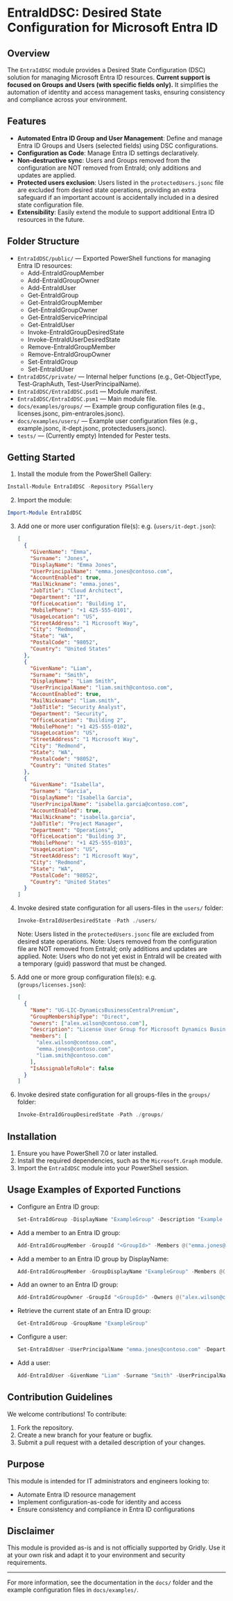 # EntraIdDSC: Desired State Configuration for Microsoft Entra ID

## Overview

The `EntraIdDSC` module provides a Desired State Configuration (DSC) solution for managing Microsoft Entra ID resources. **Current support is focused on Groups and Users (with specific fields only).** It simplifies the automation of identity and access management tasks, ensuring consistency and compliance across your environment.

## Features

- **Automated Entra ID Group and User Management**: Define and manage Entra ID Groups and Users (selected fields) using DSC configurations.
- **Configuration as Code**: Manage Entra ID settings declaratively.
- **Non-destructive sync**: Users and Groups removed from the configuration are NOT removed from EntraId; only additions and updates are applied.
- **Protected users exclusion**: Users listed in the `protectedUsers.jsonc` file are excluded from desired state operations, providing an extra safeguard if an important account is accidentally included in a desired state configuration file.
- **Extensibility**: Easily extend the module to support additional Entra ID resources in the future.

## Folder Structure

- `EntraIdDSC/public/` — Exported PowerShell functions for managing Entra ID resources:
  - Add-EntraIdGroupMember
  - Add-EntraIdGroupOwner
  - Add-EntraIdUser
  - Get-EntraIdGroup
  - Get-EntraIdGroupMember
  - Get-EntraIdGroupOwner
  - Get-EntraIdServicePrincipal
  - Get-EntraIdUser
  - Invoke-EntraIdGroupDesiredState
  - Invoke-EntraIdUserDesiredState
  - Remove-EntraIdGroupMember
  - Remove-EntraIdGroupOwner
  - Set-EntraIdGroup
  - Set-EntraIdUser
- `EntraIdDSC/private/` — Internal helper functions (e.g., Get-ObjectType, Test-GraphAuth, Test-UserPrincipalName).
- `EntraIdDSC/EntraIdDSC.psd1` — Module manifest.
- `EntraIdDSC/EntraIdDSC.psm1` — Main module file.
- `docs/examples/groups/` — Example group configuration files (e.g., licenses.jsonc, pim-entraroles.jsonc).
- `docs/examples/users/` — Example user configuration files (e.g., example.jsonc, it-dept.jsonc, protectedusers.jsonc).
- `tests/` — (Currently empty) Intended for Pester tests.

## Getting Started

1. Install the module from the PowerShell Gallery:

  ```powershell
  Install-Module EntraIdDSC -Repository PSGallery
  ```

2. Import the module:

  ```powershell
  Import-Module EntraIdDSC
  ```

3. Add one or more user configuration file(s): e.g. (`users/it-dept.json`):

   ```json
   [
     {
       "GivenName": "Emma",
       "Surname": "Jones",
       "DisplayName": "Emma Jones",
       "UserPrincipalName": "emma.jones@contoso.com",
       "AccountEnabled": true,
       "MailNickname": "emma.jones",
       "JobTitle": "Cloud Architect",
       "Department": "IT",
       "OfficeLocation": "Building 1",
       "MobilePhone": "+1 425-555-0101",
       "UsageLocation": "US",
       "StreetAddress": "1 Microsoft Way",
       "City": "Redmond",
       "State": "WA",
       "PostalCode": "98052",
       "Country": "United States"
     },
     {
       "GivenName": "Liam",
       "Surname": "Smith",
       "DisplayName": "Liam Smith",
       "UserPrincipalName": "liam.smith@contoso.com",
       "AccountEnabled": true,
       "MailNickname": "liam.smith",
       "JobTitle": "Security Analyst",
       "Department": "Security",
       "OfficeLocation": "Building 2",
       "MobilePhone": "+1 425-555-0102",
       "UsageLocation": "US",
       "StreetAddress": "1 Microsoft Way",
       "City": "Redmond",
       "State": "WA",
       "PostalCode": "98052",
       "Country": "United States"
     },
     {
       "GivenName": "Isabella",
       "Surname": "Garcia",
       "DisplayName": "Isabella Garcia",
       "UserPrincipalName": "isabella.garcia@contoso.com",
       "AccountEnabled": true,
       "MailNickname": "isabella.garcia",
       "JobTitle": "Project Manager",
       "Department": "Operations",
       "OfficeLocation": "Building 3",
       "MobilePhone": "+1 425-555-0103",
       "UsageLocation": "US",
       "StreetAddress": "1 Microsoft Way",
       "City": "Redmond",
       "State": "WA",
       "PostalCode": "98052",
       "Country": "United States"
     }
   ]
   ```

5. Invoke desired state configuration for all users-files in the `users/` folder:

   ```powershell
   Invoke-EntraIdUserDesiredState -Path ./users/
   ```

   Note: Users listed in the `protectedUsers.jsonc` file are excluded from desired state operations.
   Note: Users removed from the configuration file are NOT removed from EntraId; only additions and updates are applied.
   Note: Users who do not yet exist in EntraId will be created with a temporary (guid) password that must be changed.

6. Add one or more group configuration file(s): e.g. (`groups/licenses.json`):

   ```json
   [
     {
       "Name": "UG-LIC-DynamicsBusinessCentralPremium",
       "GroupMembershipType": "Direct",
       "owners": ["alex.wilson@contoso.com"],
       "description": "License User Group for Microsoft Dynamics Business Central Premium",
       "members": [
         "alex.wilson@contoso.com",
         "emma.jones@contoso.com",
         "liam.smith@contoso.com"
       ],
       "IsAssignableToRole": false
     }
   ]
   ```

7. Invoke desired state configuration for all groups-files in the `groups/` folder:

   ```powershell
   Invoke-EntraIdGroupDesiredState -Path ./groups/
   ```

## Installation

1. Ensure you have PowerShell 7.0 or later installed.
2. Install the required dependencies, such as the `Microsoft.Graph` module.
3. Import the `EntraIdDSC` module into your PowerShell session.

## Usage Examples of Exported Functions

- Configure an Entra ID group:

  ```powershell
  Set-EntraIdGroup -DisplayName "ExampleGroup" -Description "Example Description"
  ```

- Add a member to an Entra ID group:

  ```powershell
  Add-EntraIdGroupMember -GroupId "<GroupId>" -Members @("emma.jones@contoso.com", "liam.smith@contoso.com")
  ```

- Add a member to an Entra ID group by DisplayName:

  ```powershell
  Add-EntraIdGroupMember -GroupDisplayName "ExampleGroup" -Members @("isabella.garcia@contoso.com")
  ```

- Add an owner to an Entra ID group:

  ```powershell
  Add-EntraIdGroupOwner -GroupId "<GroupId>" -Owners @("alex.wilson@contoso.com")
  ```

- Retrieve the current state of an Entra ID group:

  ```powershell
  Get-EntraIdGroup -GroupName "ExampleGroup"
  ```

- Configure a user:

  ```powershell
  Set-EntraIdUser -UserPrincipalName "emma.jones@contoso.com" -Department "IT"
  ```

- Add a user:

  ```powershell
  Add-EntraIdUser -GivenName "Liam" -Surname "Smith" -UserPrincipalName "liam.smith@contoso.com"
  ```

## Contribution Guidelines

We welcome contributions! To contribute:

1. Fork the repository.
2. Create a new branch for your feature or bugfix.
3. Submit a pull request with a detailed description of your changes.

## Purpose

This module is intended for IT administrators and engineers looking to:

- Automate Entra ID resource management
- Implement configuration-as-code for identity and access
- Ensure consistency and compliance in Entra ID configurations

## Disclaimer

This module is provided as-is and is not officially supported by Gridly. Use it at your own risk and adapt it to your environment and security requirements.

---

For more information, see the documentation in the `docs/` folder and the example configuration files in `docs/examples/`.
